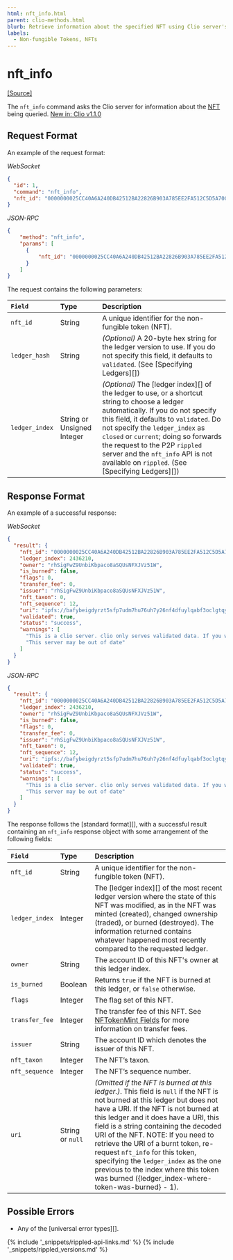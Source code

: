 ```yaml
---
html: nft_info.html
parent: clio-methods.html
blurb: Retrieve information about the specified NFT using Clio server's `nft_info` API.
labels:
  - Non-fungible Tokens, NFTs
---
```

# nft_info
[[Source]](https://github.com/XRPLF/clio/blob/4a5cb962b6971872d150777881801ce27ae9ed1a/src/rpc/handlers/NFTInfo.cpp "Source")

The `nft_info` command asks the Clio server for information about the [NFT](non-fungible-tokens.html) being queried. [New in: Clio v1.1.0](https://github.com/XRPLF/clio/releases/tag/1.1.0 "BADGE_BLUE")

## Request Format
An example of the request format:

<!-- MULTICODE_BLOCK_START -->

*WebSocket*

```json
{
  "id": 1,
  "command": "nft_info",
  "nft_id": "0000000025CC40A6A240DB42512BA22826B903A785EE2FA512C5D5A70000000C"
}
```

*JSON-RPC*

```json
{
    "method": "nft_info",
    "params": [
      {
          "nft_id": "0000000025CC40A6A240DB42512BA22826B903A785EE2FA512C5D5A70000000C"
      }
    ]
}
```

<!-- MULTICODE_BLOCK_END -->

<!-- To DO: Add an example command to the assets/js/apitool-methods-ws.js file. The WebSocket Tool requires access to a publicly available Clio server.
[Try it! >](websocket-api-tool.html#nft_info)-->

The request contains the following parameters:

| `Field`        | Type                       | Description                    |
|:---------------|:---------------------------|:-------------------------------|
| `nft_id`       | String                     | A unique identifier for the non-fungible token (NFT). |
| `ledger_hash`  | String                     | _(Optional)_ A 20-byte hex string for the ledger version to use. If you do not specify this field, it defaults to `validated`. (See [Specifying Ledgers][]) |
| `ledger_index` | String or Unsigned Integer | _(Optional)_ The [ledger index][] of the ledger to use, or a shortcut string to choose a ledger automatically. If you do not specify this field, it defaults to `validated`. Do not specify the `ledger_index` as `closed` or `current`; doing so forwards the request to the P2P `rippled` server and the `nft_info` API is not available on `rippled`. (See [Specifying Ledgers][]) | 

## Response Format

An example of a successful response:

<!-- MULTICODE_BLOCK_START -->

*WebSocket*

```json
{ 
  "result": {
    "nft_id": "0000000025CC40A6A240DB42512BA22826B903A785EE2FA512C5D5A70000000C",
    "ledger_index": 2436210,
    "owner": "rhSigFwZ9UnbiKbpaco8aSQUsNFXJVz51W",
    "is_burned": false,
    "flags": 0,
    "transfer_fee": 0,
    "issuer": "rhSigFwZ9UnbiKbpaco8aSQUsNFXJVz51W",
    "nft_taxon": 0,
    "nft_sequence": 12,
    "uri": "ipfs://bafybeigdyrzt5sfp7udm7hu76uh7y26nf4dfuylqabf3oclgtqy55fbzdi",
    "validated": true,
    "status": "success",
    "warnings": [
      "This is a clio server. clio only serves validated data. If you want to talk to rippled, include 'ledger_index':'current' in your request",
      "This server may be out of date"
    ]
  }
}  
```

*JSON-RPC*

```json
{
  "result": {
    "nft_id": "0000000025CC40A6A240DB42512BA22826B903A785EE2FA512C5D5A70000000C",
    "ledger_index": 2436210,
    "owner": "rhSigFwZ9UnbiKbpaco8aSQUsNFXJVz51W",
    "is_burned": false,
    "flags": 0,
    "transfer_fee": 0,
    "issuer": "rhSigFwZ9UnbiKbpaco8aSQUsNFXJVz51W",
    "nft_taxon": 0,
    "nft_sequence": 12,
    "uri": "ipfs://bafybeigdyrzt5sfp7udm7hu76uh7y26nf4dfuylqabf3oclgtqy55fbzdi",
    "validated": true,
    "status": "success",
    "warnings": [
      "This is a clio server. clio only serves validated data. If you want to talk to rippled, include 'ledger_index':'current' in your request",
      "This server may be out of date"
    ]
  }
}
```

<!-- MULTICODE_BLOCK_END -->

The response follows the [standard format][], with a successful result containing an `nft_info` response object with some arrangement of the following fields:

| `Field`                           | Type            | Description          |
|:----------------------------------|:----------------|:---------------------|
| `nft_id`                          | String          | A unique identifier for the non-fungible token (NFT). |
| `ledger_index`                    | Integer         | The [ledger index][] of the most recent ledger version where the state of this NFT was modified, as in the NFT was minted (created), changed ownership (traded), or burned (destroyed). The information returned contains whatever happened most recently compared to the requested ledger. |
| `owner`                           | String          | The account ID of this NFT's owner at this ledger index. |
| `is_burned`                       | Boolean         | Returns `true` if the NFT is burned at this ledger, or `false` otherwise. |
| `flags `                          | Integer         | The flag set of this NFT. |
| `transfer_fee`                    | Integer         | The transfer fee of this NFT. See [NFTokenMint Fields](nftokenmint.html#nftokenmint-fields) for more information on transfer fees. |
| `issuer`                          | String          | The account ID which denotes the issuer of this NFT. |
| `nft_taxon`                       | Integer         | The NFT’s taxon. |
| `nft_sequence`                    | Integer         | The NFT’s sequence number. |
| `uri`                             | String or `null` | _(Omitted if the NFT is burned at this ledger.)_. This field is `null` if the NFT is not burned at this ledger but does not have a URI.  If the NFT is not burned at this ledger and it does have a URI, this field is a string containing the decoded URI of the NFT. NOTE: If you need to retrieve the URI of a burnt token, re-request `nft_info` for this token, specifying the `ledger_index` as the one previous to the index where this token was burned ({ledger_index-where-token-was-burned} - 1). |


## Possible Errors

* Any of the [universal error types][].


<!--{# common link defs #}-->
{% include '_snippets/rippled-api-links.md' %}
{% include '_snippets/rippled_versions.md' %}
